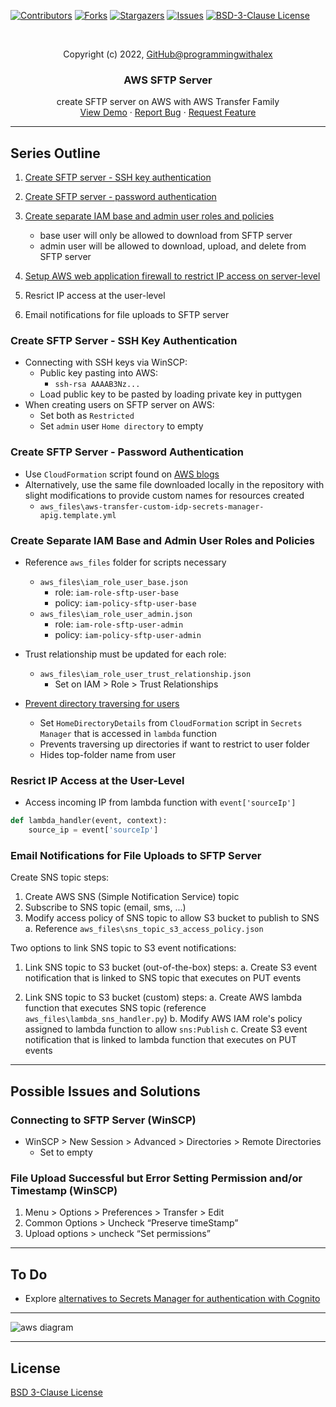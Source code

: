 [![Contributors][contributors-shield]][contributors-url]
[![Forks][forks-shield]][forks-url]
[![Stargazers][stars-shield]][stars-url]
[![Issues][issues-shield]][issues-url]
[![BSD-3-Clause License][license-shield]][license-url]

<br />
<div align="center">
    <p>Copyright (c) 2022, <a href="https://github.com/programmingwithalex">GitHub@programmingwithalex</a></p>


  <h3 align="center">AWS SFTP Server</h3>

  <p align="center">
    create SFTP server on AWS with AWS Transfer Family
    <br />
    <a href="https://github.com/programmingwithalex/aws_sftp_server">View Demo</a>
    ·
    <a href="https://github.com/programmingwithalex/aws_sftp_server/issues/new?labels=bug&template=bug-report---.md">Report Bug</a>
    ·
    <a href="https://github.com/programmingwithalex/aws_sftp_server/issues/new?labels=enhancement&template=feature-request---.md">Request Feature</a>
  </p>
</div>

---

## Series Outline

1. [Create SFTP server - SSH key authentication](https://docs.aws.amazon.com/transfer/latest/userguide/create-server-sftp.html)

2. [Create SFTP server - password authentication](https://aws.amazon.com/blogs/storage/enable-password-authentication-for-aws-transfer-for-sftp-using-aws-secrets-manager/)

3. [Create separate IAM base and admin user roles and policies](https://docs.aws.amazon.com/transfer/latest/userguide/requirements-roles.html)

     * base user will only be allowed to download from SFTP server
     * admin user will be allowed to download, upload, and delete from SFTP server

4. [Setup AWS web application firewall to restrict IP access on server-level](https://aws.amazon.com/blogs/storage/securing-aws-transfer-family-with-aws-web-application-firewall-and-amazon-api-gateway/)

5. Resrict IP access at the user-level

6. Email notifications for file uploads to SFTP server

### Create SFTP Server - SSH Key Authentication

* Connecting with SSH keys via WinSCP:
  * Public key pasting into AWS:
    * `ssh-rsa AAAAB3Nz...`
  * Load public key to be pasted by loading private key in puttygen
* When creating users on SFTP server on AWS:
  * Set both as `Restricted`
  * Set `admin` user `Home directory` to empty

### Create SFTP Server - Password Authentication

* Use `CloudFormation` script found on [AWS blogs](https://aws.amazon.com/blogs/storage/enable-password-authentication-for-aws-transfer-for-sftp-using-aws-secrets-manager/)
* Alternatively, use the same file downloaded locally in the repository with slight modifications to provide custom names for resources created
  * `aws_files\aws-transfer-custom-idp-secrets-manager-apig.template.yml`

### Create Separate IAM Base and Admin User Roles and Policies

* Reference `aws_files` folder for scripts necessary
  * `aws_files\iam_role_user_base.json`
    * role: `iam-role-sftp-user-base`
    * policy: `iam-policy-sftp-user-base`
  * `aws_files\iam_role_user_admin.json`
    * role: `iam-role-sftp-user-admin`
    * policy: `iam-policy-sftp-user-admin`

* Trust relationship must be updated for each role:
  * `aws_files\iam_role_user_trust_relationship.json`
    * Set on IAM > Role > Trust Relationships

* [Prevent directory traversing for users](https://docs.aws.amazon.com/transfer/latest/userguide/logical-dir-mappings.html)

  * Set `HomeDirectoryDetails` from `CloudFormation` script in `Secrets Manager` that is accessed in `lambda` function
  * Prevents traversing up directories if want to restrict to user folder
  * Hides top-folder name from user

### Resrict IP Access at the User-Level

* Access incoming IP from lambda function with `event['sourceIp']`

```python
def lambda_handler(event, context):
    source_ip = event['sourceIp']
```

### Email Notifications for File Uploads to SFTP Server

Create SNS topic steps:

1. Create AWS SNS (Simple Notification Service) topic
2. Subscribe to SNS topic (email, sms, ...)
3. Modify access policy of SNS topic to allow S3 bucket to publish to SNS
  a. Reference `aws_files\sns_topic_s3_access_policy.json`

Two options to link SNS topic to S3 event notifications:

1. Link SNS topic to S3 bucket (out-of-the-box) steps:
  a. Create S3 event notification that is linked to SNS topic that executes on PUT events

2. Link SNS topic to S3 bucket (custom) steps:
  a. Create AWS lambda function that executes SNS topic (reference `aws_files\lambda_sns_handler.py`)
  b. Modify AWS IAM role's policy assigned to lambda function to allow `sns:Publish`
  c. Create S3 event notification that is linked to lambda function that executes on PUT events

---

## Possible Issues and Solutions

### Connecting to SFTP Server (WinSCP)

* WinSCP > New Session > Advanced > Directories > Remote Directories
  * Set to empty

### File Upload Successful but Error Setting Permission and/or Timestamp (WinSCP)

1. Menu > Options > Preferences > Transfer > Edit
2. Common Options > Uncheck “Preserve timeStamp”
3. Upload options > uncheck “Set permissions”

---

## To Do

* Explore [alternatives to Secrets Manager for authentication with Cognito](https://docs.aws.amazon.com/transfer/latest/userguide/custom-identity-provider-users.html)

---

![aws diagram](images/aws_diagram.png)

---

## License

[BSD 3-Clause License](https://github.com/programmingwithalex/aws_sftp_server/blob/main/LICENSE)


[contributors-shield]: https://img.shields.io/github/contributors/programmingwithalex/aws_sftp_server?style=for-the-badge
[contributors-url]: https://github.com/programmingwithalex/aws_sftp_server/graphs/contributors
[forks-shield]: https://img.shields.io/github/forks/programmingwithalex/aws_sftp_server?style=for-the-badge
[forks-url]: https://github.com/programmingwithalex/aws_sftp_server/network/members
[stars-shield]: https://img.shields.io/github/stars/programmingwithalex/aws_sftp_server?style=for-the-badge
[stars-url]: https://github.com/programmingwithalex/aws_sftp_server/stargazers
[issues-shield]: https://img.shields.io/github/issues/programmingwithalex/aws_sftp_server?style=for-the-badge
[issues-url]: https://github.com/programmingwithalex/aws_sftp_server/issues
[license-shield]: https://img.shields.io/github/license/programmingwithalex/aws_sftp_server.svg?style=for-the-badge
[license-url]: https://github.com/programmingwithalex/aws_sftp_server/blob/main/LICENSE
